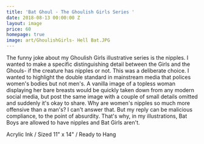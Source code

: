 ```yaml
---
title: 'Bat Ghoul - The Ghoulish Girls Series '
date: 2018-08-13 00:00:00 Z
layout: image
price: 60
homepage: true
image: art/GhoulishGirls- Hell Bat.JPG
---
```


The funny joke about my Ghoulish Girls illustrative series is the nipples. I wanted to make a specific distinguishing detail between the Girls and the Ghouls- if the creature has nipples or not. This was a deliberate choice. I wanted to highlight the double standard in mainstream media that polices women's bodies but not men's. A vanilla image of a topless woman displaying her bare breasts would be quickly taken down from any modern social media, but post the same image with a couple of small details omitted and suddenly it's okay to share. Why are women's nipples so much more offensive than a man's? I can't answer that. But my reply can be malicious compliance, to the point of absurdity. That's why, in my illustrations, Bat Boys are allowed to have nipples and Bat Girls aren't.

Acrylic Ink / Sized 11" x 14" / Ready to Hang
